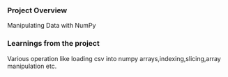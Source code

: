 ### Project Overview

 Manipulating Data with NumPy



### Learnings from the project

 Various operation like loading csv into numpy arrays,indexing,slicing,array manipulation etc.


